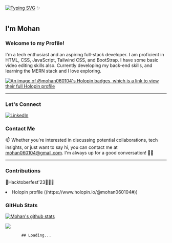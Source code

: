 <!--## Hi there 👋-->
[![Typing SVG](https://readme-typing-svg.herokuapp.com?font=Fira+Code&pause=1000&width=435&lines=Hi+there!+It's+been+a+while+%F0%9F%91%8B%F0%9F%8F%BB)](https://git.io/typing-svg) ✨

<img src="https://komarev.com/ghpvc/?username=mohan060104&style=flat-square&color=blue" alt=""/>

<!--
**mohan060104/mohan060104** is a ✨ _special_ ✨ repository because its `README.md` (this file) appears on your GitHub profile.

Here are some ideas to get you started:

- 🔭 I’m currently working on ...
- 🌱 I’m currently learning ...
- 👯 I’m looking to collaborate on ...
- 🤔 I’m looking for help with ...
- 💬 Ask me about ...
- 📫 How to reach me: ...
- 😄 Pronouns: ...
- ⚡ Fun fact: ...-->
## I'm Mohan 
### Welcome to my Profile!


<!--[Your short bio, including your skills and interests]-->
I'm a tech enthusiast and an aspiring full-stack developer.
I am proficient in HTML, CSS, JavaScript, Tailwind CSS, and BootStrap. I have some basic video editing skills also.
Currently developing my back-end skills, and learning the MERN stack and I love exploring.

[![An image of @mohan060104's Holopin badges, which is a link to view their full Holopin profile](https://holopin.me/mohan060104)](https://holopin.io/@mohan060104)

<!--[Links to your social media profiles and personal website, if applicable]-->
---
### Let's Connect 
<!--[LinkedIn](https://www.linkedin.com/in/mohan060104/💼)-->
[![LinkedIn](https://img.shields.io/badge/LinkedIn-0077B5?style=for-the-badge&logo=linkedin&logoColor=white)](https://www.linkedin.com/in/mohan060104/)


### Contact Me

📫 Whether you're interested in discussing potential collaborations, tech insights, or just want to say hi, you can contact me at mohan060104@gmail.com. I'm always up for a good conversation! 📩👋

---                                                                        
<!--### Projects

[List of your most notable projects, with links to the repositories]

### Skills

[List of your skills and technologies, including any awards or certifications]

### Education

[List of your educational institutions and degrees]

### Experience

[List of your relevant work experience] -->

### Contributions

<!--[List of any open source projects or other communities you have contributed to]-->

🌟Hacktoberfest'23🌈👩‍💻
<li>Holopin profile ((https://www.holopin.io/@mohan060104#))</li>

### GitHub Stats
[![Mohan's github stats](https://github-readme-stats.vercel.app/api?username=mohan060104&count_private=true&show_icons=true)](https://github.com/anuraghazra/github-readme-stats) 
 
 <a href="https://github.com/mohan060104/github-readme-stats"><img
 align="center" src="https://github-readme-stats.vercel.app/api/top-langs/?username=mohan060104&layout=compact&theme=buefy&hide_border=true"
 /></a> 
<!--### Acknowledgments

[Thank anyone who has helped you along the way]

### Last Updated

[The date you last updated your README.md file]-->


           ## Loading...
